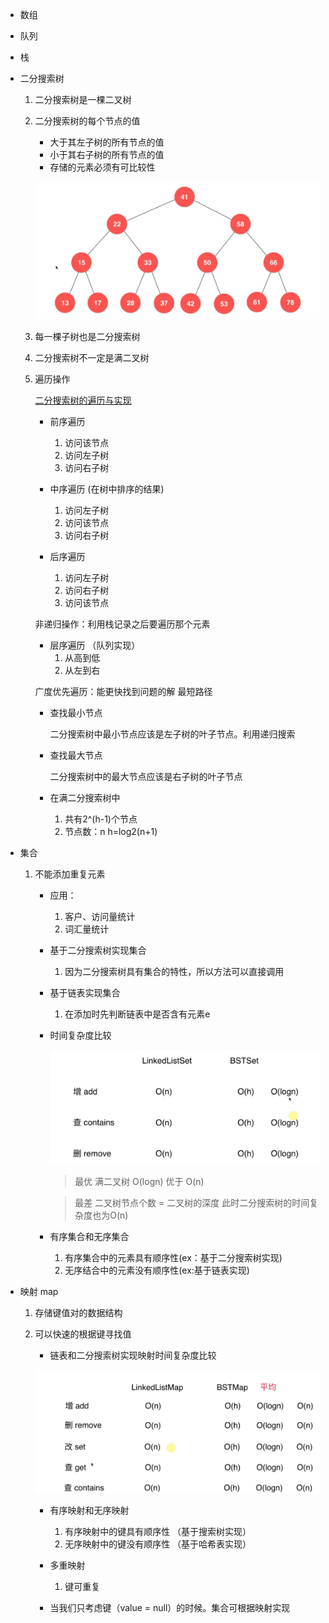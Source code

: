- 数组
- 队列
- 栈
- 二分搜索树
    1. 二分搜索树是一棵二叉树
    2. 二分搜索树的每个节点的值
        - 大于其左子树的所有节点的值
        - 小于其右子树的所有节点的值
        - 存储的元素必须有可比较性
        
        ![](pic/二分搜索树.png) 
    3. 每一棵子树也是二分搜索树
    4. 二分搜索树不一定是满二叉树
    5. 遍历操作
        
        [二分搜索树的遍历与实现](https://www.jianshu.com/p/3a083c3b9439)
        - 前序遍历
        
            1. 访问该节点
            2. 访问左子树
            3. 访问右子树
        - 中序遍历 (在树中排序的结果)
            1. 访问左子树
            2. 访问该节点
            3. 访问右子树
        - 后序遍历
            1. 访问左子树
            2. 访问右子树
            3. 访问该节点
        
        非递归操作：利用栈记录之后要遍历那个元素   
        
        - 层序遍历
            （队列实现）
            1. 从高到低
            2. 从左到右
            
        广度优先遍历：能更快找到问题的解 最短路径
        
        - 查找最小节点
        
           二分搜索树中最小节点应该是左子树的叶子节点。利用递归搜索
            
        - 查找最大节点 
            
           二分搜索树中的最大节点应该是右子树的叶子节点
        - 在满二分搜索树中
            1. 共有2^(h-1)个节点 
            2. 节点数：n h=log2(n+1)
        
- 集合
    1. 不能添加重复元素
        - 应用：
            1. 客户、访问量统计
            2. 词汇量统计
            
        - 基于二分搜索树实现集合
            1. 因为二分搜索树具有集合的特性，所以方法可以直接调用
        - 基于链表实现集合
            1. 在添加时先判断链表中是否含有元素e
        - 时间复杂度比较
            
            ![](pic/集合实现时间复杂度比较.png)
                        
            >最优 满二叉树 O(logn)     优于 O(n)
            
            >最差 二叉树节点个数 = 二叉树的深度 此时二分搜索树的时间复杂度也为O(n) 
         - 有序集合和无序集合
            1. 有序集合中的元素具有顺序性(ex：基于二分搜索树实现)
            2. 无序结合中的元素没有顺序性(ex:基于链表实现)  
            
- 映射 map
    1. 存储键值对的数据结构
    2. 可以快速的根据键寻找值
        
        - 链表和二分搜索树实现映射时间复杂度比较
        
        ![](pic/映射实现时间复杂度比较.png) 
        
        - 有序映射和无序映射
           1. 有序映射中的键具有顺序性 （基于搜索树实现）
           2. 无序映射中的键没有顺序性 （基于哈希表实现）
        
        - 多重映射
            1. 键可重复
        - 当我们只考虑键（value = null）的时候。集合可根据映射实现     